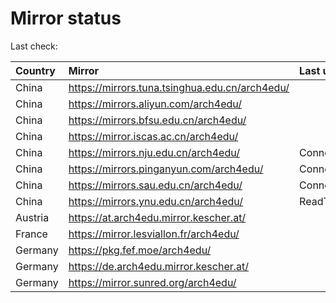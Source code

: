 <script src="./time.js"></script>
# Mirror status
Last check: <script type="text/javascript">localize(1675974071.9904575);</script>

|Country|Mirror|Last update|
|:------|:-----|:----------|
|China|https://mirrors.tuna.tsinghua.edu.cn/arch4edu/|<script type="text/javascript">localize(1675967783);</script>|
|China|https://mirrors.aliyun.com/arch4edu/|<script type="text/javascript">localize(1675881169);</script>|
|China|https://mirrors.bfsu.edu.cn/arch4edu/|<script type="text/javascript">localize(1675924568);</script>|
|China|https://mirror.iscas.ac.cn/arch4edu/|<script type="text/javascript">localize(1675924568);</script>|
|China|https://mirrors.nju.edu.cn/arch4edu/|ConnectTimeout|
|China|https://mirrors.pinganyun.com/arch4edu/|ConnectionError|
|China|https://mirrors.sau.edu.cn/arch4edu/|ConnectionError|
|China|https://mirrors.ynu.edu.cn/arch4edu/|ReadTimeout|
|Austria|https://at.arch4edu.mirror.kescher.at/|<script type="text/javascript">localize(1675924568);</script>|
|France|https://mirror.lesviallon.fr/arch4edu/|<script type="text/javascript">localize(1675708418);</script>|
|Germany|https://pkg.fef.moe/arch4edu/|<script type="text/javascript">localize(1675924568);</script>|
|Germany|https://de.arch4edu.mirror.kescher.at/|<script type="text/javascript">localize(1675924568);</script>|
|Germany|https://mirror.sunred.org/arch4edu/|<script type="text/javascript">localize(1675924568);</script>|

<script src="./tablefilter/tablefilter.js"></script>
<script src="./table.js"></script>